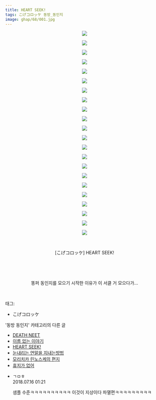 ```yaml
---
title: HEART SEEK!
tags: こげコロッケ 동방_동인지
image: ghap/68/001.jpg
---
```

<div class="article">
<p style="text-align: center; clear: none; float: none;"><img src="{{ site.nasurl }}/ghap/68/001.jpg"/></p>
<p style="text-align: center; clear: none; float: none;"><img src="{{ site.nasurl }}/ghap/68/002.jpg"/></p>
<p style="text-align: center; clear: none; float: none;"><img src="{{ site.nasurl }}/ghap/68/003.jpg"/></p>
<p style="text-align: center; clear: none; float: none;"><img src="{{ site.nasurl }}/ghap/68/004.jpg"/></p>
<p style="text-align: center; clear: none; float: none;"><img src="{{ site.nasurl }}/ghap/68/005.jpg"/></p>
<p style="text-align: center; clear: none; float: none;"><img src="{{ site.nasurl }}/ghap/68/006.jpg"/></p>
<p style="text-align: center; clear: none; float: none;"><img src="{{ site.nasurl }}/ghap/68/007.jpg"/></p>
<p style="text-align: center; clear: none; float: none;"><img src="{{ site.nasurl }}/ghap/68/008.jpg"/></p>
<p style="text-align: center; clear: none; float: none;"><img src="{{ site.nasurl }}/ghap/68/009.jpg"/></p>
<p style="text-align: center; clear: none; float: none;"><img src="{{ site.nasurl }}/ghap/68/010.jpg"/></p>
<p style="text-align: center; clear: none; float: none;"><img src="{{ site.nasurl }}/ghap/68/011.jpg"/></p>
<p style="text-align: center; clear: none; float: none;"><img src="{{ site.nasurl }}/ghap/68/012.jpg"/></p>
<p style="text-align: center; clear: none; float: none;"><img src="{{ site.nasurl }}/ghap/68/013.jpg"/></p>
<p style="text-align: center; clear: none; float: none;"><img src="{{ site.nasurl }}/ghap/68/014.jpg"/></p>
<p style="text-align: center; clear: none; float: none;"><img src="{{ site.nasurl }}/ghap/68/015.jpg"/></p>
<p style="text-align: center; clear: none; float: none;"><img src="{{ site.nasurl }}/ghap/68/016.jpg"/></p>
<p style="text-align: center; clear: none; float: none;"><img src="{{ site.nasurl }}/ghap/68/017.jpg"/></p>
<p style="text-align: center; clear: none; float: none;"><img src="{{ site.nasurl }}/ghap/68/018.jpg"/></p>
<p style="text-align: center; clear: none; float: none;"><img src="{{ site.nasurl }}/ghap/68/019.jpg"/></p>
<p style="text-align: center; clear: none; float: none;"><img src="{{ site.nasurl }}/ghap/68/020.jpg"/></p>
<p style="text-align: center; clear: none; float: none;"><img src="{{ site.nasurl }}/ghap/68/021.jpg"/></p>
<p style="text-align: center; clear: none; float: none;"><img src="{{ site.nasurl }}/ghap/68/022.jpg"/></p>
<p style="text-align: center; clear: none; float: none;"><br/></p>
<p style="text-align: center; clear: none; float: none;">[こげコロッケ] HEART SEEK!</p>
<p style="text-align: center; clear: none; float: none;"><br/></p>
<p style="text-align: center; clear: none; float: none;"><br/></p>
<p style="text-align: center; clear: none; float: none;">똥퍼 동인지를 모으기 시작한 이유가 이 서클 거 모으다가...</p>
<p><br/></p>
</div><div class="tagTrail">
<p>태그: </p>
<ul>
<li>こげコロッケ</li>
</ul>
</div><div class="another">
<p>'동방 동인지' 카테고리의 다른 글</p>
<ul>
<li><a href="/2016-06-16-ghap_70">DEATH NEET</a></li>
<li><a href="/2016-06-16-ghap_69">이름 없는 이야기</a></li>
<li><a href="/2016-06-16-ghap_68">HEART SEEK!</a></li>
<li><a href="/2016-06-16-ghap_67">눈내리는 연말을 지내는방법</a></li>
<li><a href="/2016-06-16-ghap_66">모리치카 린노스케의 편지</a></li>
<li><a href="/2016-06-16-ghap_65">휴지가 없어</a></li>
</ul>
</div><div class="cb_module cb_fluid">
<div class="cb_wrt cb_profile">
<div class="comment">
<ul>
<li class="cb_thumb_off" id="comment15287492">
<div class="cb_comment_area">
<div class="cb_info_area">
<div class="cb_section">
<span class="cb_nick_name">ㄱㅁㅎ</span>
</div>
<div class="cb_section">
<span class="cb_date">2018.07.16 01:21 </span>
</div>
</div>
<div class="cb_dsc_comment">
<p class="cb_dsc">
											샘플 수준ㅋㅋㅋㅋㅋㅋㅋㅋㅋㅋ 이것이 지상이다 파멸편ㅋㅋㅋㅋㅋㅋㅋㅋㅋ
										</p>
</div>
</div></li>
</ul>
</div>
</div><!-- commentList close -->
</div>
